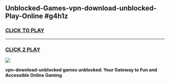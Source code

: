 
## Unblocked-Games-vpn-download-unblocked-Play-Online #g4h1z
<h3>
<a href="https://news.freeplayer.one?title=vpn-download-unblocked&ref=3">CLICK TO PLAY</a></h3>
<hr>

<h3>
<a href="https://news.freeplayer.one?title=vpn-download-unblocked&ref=3">CLICK 2 PLAY</a>
  
</h3>

<a href="https://news.freeplayer.one?title=vpn-download-unblocked&ref=3"><img src="https://clearcache.store/games.png"></a>


**vpn-download-unblocked games unblocked: Your Gateway to Fun and Accessible Online Gaming**
